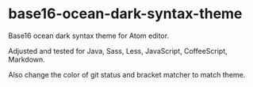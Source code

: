 # base16-ocean-dark-syntax-theme

Base16 ocean dark syntax theme for Atom editor.

Adjusted and tested for Java, Sass, Less, JavaScript, CoffeeScript, Markdown.

Also change the color of git status and bracket matcher to match theme.
